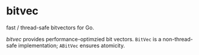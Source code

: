 # bitvec
fast / thread-safe bitvectors for Go.

*bitvec* provides performance-optimzied bit vectors. `BitVec` is a non-thread-safe implementation; `ABitVec` ensures atomicity.
